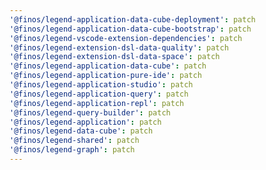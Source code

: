 ```yaml
---
'@finos/legend-application-data-cube-deployment': patch
'@finos/legend-application-data-cube-bootstrap': patch
'@finos/legend-vscode-extension-dependencies': patch
'@finos/legend-extension-dsl-data-quality': patch
'@finos/legend-extension-dsl-data-space': patch
'@finos/legend-application-data-cube': patch
'@finos/legend-application-pure-ide': patch
'@finos/legend-application-studio': patch
'@finos/legend-application-query': patch
'@finos/legend-application-repl': patch
'@finos/legend-query-builder': patch
'@finos/legend-application': patch
'@finos/legend-data-cube': patch
'@finos/legend-shared': patch
'@finos/legend-graph': patch
---
```

